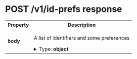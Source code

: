 # POST /v1/id-prefs response

<table>

<tr>
    <th> Property </th>
    <th> Description </th>
</tr>

<tr>
<td>
<b>body</b>
</td>
<td>

A list of identifiers and some preferences

<details>
<summary>Type: <b>object</b></summary>

<table>

<tr>
    <th> Property </th>
    <th> Description </th>
</tr>

<tr>
<td>
<b>preferences</b>
</td>
<td>

The current preferences of the user

<details>
<summary>Type: <b>object</b></summary>

<table>

<tr>
    <th> Property </th>
    <th> Description </th>
</tr>

<tr>
<td>
<b>version</b>
</td>
<td>

A version number. To be detailed.

Type: **enum (of integer)**

Can only take **one of these values**:
* `0`
</td>
</tr>

<tr>
<td>
<b>data</b>
</td>
<td>

<details>
<summary>Type: <b>object</b></summary>

<table>

<tr>
    <th> Property </th>
    <th> Description </th>
</tr>

<tr>
<td>
<b>use_browsing_for_personalization</b>
</td>
<td>

`true` if the user accepted the usage of browsing history for ad personalization, `false` otherwise

Type: **boolean**

</td>
</tr>

</table>

</details>

</td>
</tr>

<tr>
<td>
<b>source</b>
</td>
<td>

Source of data representing what contracting party created and signed the data

<details>
<summary>Type: <b>object</b></summary>

<table>

<tr>
    <th> Property </th>
    <th> Description </th>
</tr>

<tr>
<td>
<b>timestamp</b>
</td>
<td>

Time when data was signed

Type: **integer**

**Example:** 

```json
1643297316
```

</td>
</tr>

<tr>
<td>
<b>domain</b>
</td>
<td>

The domain name of the entity that signed this data

Type: **string**

**Examples:** 

```json
"a-domain-name.com"
```

```json
"another.domain.co.uk"
```

</td>
</tr>

<tr>
<td>
<b>signature</b>
</td>
<td>

The base64 representation of a data signature

Type: **string**

**Example:** 

```json
"RYGHYsBUEwMgFgOJ9aUQl7ywl4xnqdmwWIgPbaIowbXbmZAFKLa7mcBJQuWh1wEskpu57SHn2mmCF6V5+cESgw=="
```

</td>
</tr>

</table>

</details>

</td>
</tr>

</table>

</details>

</td>
</tr>

<tr>
<td>
<b>identifiers</b>
</td>
<td>

Type: **array** of items with following type:

A pseudonymous identifier generated for a web user

<details>
<summary>Type: <b>object</b></summary>

<table>

<tr>
    <th> Property </th>
    <th> Description </th>
</tr>

<tr>
<td>
<b>version</b>
</td>
<td>

A version number. To be detailed.

Type: **enum (of integer)**

Can only take **one of these values**:
* `0`
</td>
</tr>

<tr>
<td>
<b>type</b>
</td>
<td>

The identifier type, identifier of type `paf_browser_id` is mandatory and is "pivot"

Type: **enum (of string)**

Can only take **one of these values**:
* `"paf_browser_id"`
</td>
</tr>

<tr>
<td>
<b>persisted</b>
</td>
<td>

If set to `false`, means the identifier has not yet been persisted as a cookie.<br>Otherwise, means this identifier is persisted as a PAF cookie<br>(default value = `true` meaning if the property is omitted the identifier *is* persisted)

Type: **boolean**

</td>
</tr>

<tr>
<td>
<b>value</b>
</td>
<td>

The identifier value

Type: **string**

**Example:** 

```json
"7435313e-caee-4889-8ad7-0acd0114ae3c"
```

</td>
</tr>

<tr>
<td>
<b>source</b>
</td>
<td>

Source of data representing what contracting party created and signed the data

<details>
<summary>Type: <b>object</b></summary>

<table>

<tr>
    <th> Property </th>
    <th> Description </th>
</tr>

<tr>
<td>
<b>timestamp</b>
</td>
<td>

Time when data was signed

Type: **integer**

**Example:** 

```json
1643297316
```

</td>
</tr>

<tr>
<td>
<b>domain</b>
</td>
<td>

The domain name of the entity that signed this data

Type: **string**

**Examples:** 

```json
"a-domain-name.com"
```

```json
"another.domain.co.uk"
```

</td>
</tr>

<tr>
<td>
<b>signature</b>
</td>
<td>

The base64 representation of a data signature

Type: **string**

**Example:** 

```json
"RYGHYsBUEwMgFgOJ9aUQl7ywl4xnqdmwWIgPbaIowbXbmZAFKLa7mcBJQuWh1wEskpu57SHn2mmCF6V5+cESgw=="
```

</td>
</tr>

</table>

</details>

</td>
</tr>

</table>

</details>

</td>
</tr>

</table>

</details>

</td>
</tr>

</table>

